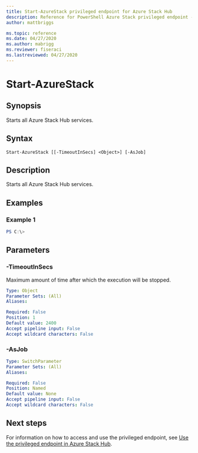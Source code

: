 ```yaml
---
title: Start-AzureStack privileged endpoint for Azure Stack Hub
description: Reference for PowerShell Azure Stack privileged endpoint - Start-AzureStack
author: mattbriggs

ms.topic: reference
ms.date: 04/27/2020
ms.author: mabrigg
ms.reviewer: fiseraci
ms.lastreviewed: 04/27/2020
---
```


# Start-AzureStack

## Synopsis
Starts all Azure Stack Hub services.

## Syntax

```
Start-AzureStack [[-TimeoutInSecs] <Object>] [-AsJob]
```

## Description
Starts all Azure Stack Hub services.

## Examples

### Example 1
```powershell
PS C:\> 
```



## Parameters

### -TimeoutInSecs
Maximum amount of time after which the execution will be stopped.

```yaml
Type: Object
Parameter Sets: (All)
Aliases:

Required: False
Position: 1
Default value: 2400
Accept pipeline input: False
Accept wildcard characters: False
```

### -AsJob


```yaml
Type: SwitchParameter
Parameter Sets: (All)
Aliases:

Required: False
Position: Named
Default value: None
Accept pipeline input: False
Accept wildcard characters: False
```

## Next steps

For information on how to access and use the privileged endpoint, see [Use the privileged endpoint in Azure Stack Hub](https://docs.microsoft.com/azure-stack/operator/azure-stack-privileged-endpoint).